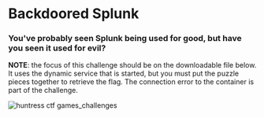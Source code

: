 # Backdoored Splunk

### You've probably seen Splunk being used for good, but have you seen it used for evil?

**NOTE**: the focus of this challenge should be on the downloadable file below. It uses the dynamic service that is started, but you must put the puzzle pieces together to retrieve the flag. The connection error to the container is part of the challenge.


![huntress ctf games_challenges](https://github.com/aashutoshlodhi/Huntress_CTF/assets/66505006/18031b87-5deb-4feb-9f94-e8d9dd4961a9)
